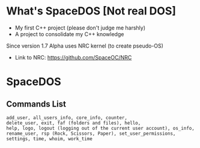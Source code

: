 # What's SpaceDOS [Not real DOS]
- My first C++ project (please don't judge me harshly)
- A project to consolidate my C++ knowledge

Since version 1.7 Alpha uses NRC kernel (to create pseudo-OS)
 - Link to NRC: https://github.com/SpaceOC/NRC

# SpaceDOS
## Commands List
    add_user, all_users_info, core_info, counter,
    delete_user, exit, faf (folders and files), hello,
    help, logo, logout (logging out of the current user account), os_info,
    rename_user, rsp (Rock, Scissors, Paper), set_user_permissions,
    settings, time, whoim, work_time
